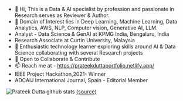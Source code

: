 - 👋 Hi, This is a Data & AI specialist by profession and passionate in Research serves as Reviewer & Author.
- 👀 Domain of Interest lies in Deep Learning, Machine Learning, Data Analytics, AWS, NLP, Computer vision, Generative AI, LLM.
- Analyst - Data Science & GenAI at KPMG India, Bengaluru, India
- Research Associate at Curtin University, Malaysia
- 🌱 Enthusiastic technology learner exploring skills around AI & Data Science collaborating with several Research projects
- 💞️ Open to Collaborate & Contribute
- 📫 Reach me at - https://prateekduttaportfolio.netlify.app/
- IEEE Project Hackathon,2021- Winner
- ADCAIJ International Journal, Spain - Editorial Member

![Prateek Dutta github stats](https://github-readme-stats.vercel.app/api?username=PrateekDutta2001&show_icons=true)
 [(source)](https://github.com/anuraghazra/github-readme-stats)

<!---
PrateekDutta2001/PrateekDutta2001 is a ✨ special ✨ repository because its `README.md` (this file) appears on your GitHub profile.
You can click the Preview link to take a look at your changes.
--->
